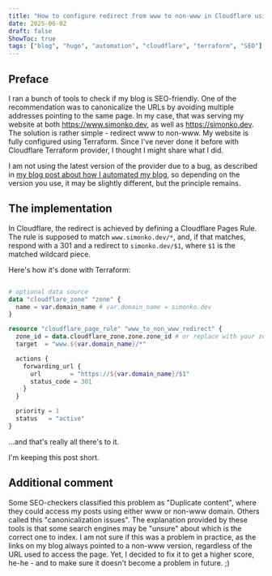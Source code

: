 ```yaml
---
title: "How to configure redirect from www to non-www in Cloudflare using Terraform"
date: 2025-06-02
draft: false
ShowToc: true
tags: ["blog", "hugo", "automation", "cloudflare", "terraform", "SEO"]
---
```


## Preface

I ran a bunch of tools to check if my blog is SEO-friendly. One of the recommendation was to canonicalize the URLs by avoiding multiple addresses pointing to the same page. In my case, that was serving my website at both https://www.simonko.dev, as well as https://simonko.dev. The solution is rather simple - redirect www to non-www. My website is fully configured using Terraform. Since I've never done it before with Cloudflare Terraform provider, I thought I might share what I did.

I am not using the latest version of the provider due to a bug, as described in [my blog post about how I automated my blog](/posts/blog-setup-automation), so depending on the version you use, it may be slightly different, but the principle remains.


## The implementation

In Cloudflare, the redirect is achieved by defining a Cloudflare Pages Rule. The rule is supposed to match `www.simonko.dev/*`, and, if that matches, respond with a 301 and a redirect to `simonko.dev/$1`, where `$1` is the matched wildcard piece.

Here's how it's done with Terraform:

```terraform

# optional data source
data "cloudflare_zone" "zone" {
  name = var.domain_name # var.domain_name = simonko.dev
}

resource "cloudflare_page_rule" "www_to_non_www_redirect" {
  zone_id = data.cloudflare_zone.zone.zone_id # or replace with your zone id
  target  = "www.${var.domain_name}/*"

  actions {
    forwarding_url {
      url        = "https://${var.domain_name}/$1"
      status_code = 301
    }
  }

  priority = 1
  status   = "active"
}
```

...and that's really all there's to it. 

I'm keeping this post short.

## Additional comment

Some SEO-checkers classified this problem as "Duplicate content", where they could access my posts using either www or non-www domain. Others called this "canonicalization issues". The explanation provided by these tools is that some search engines may be "unsure" about which is the correct one to index. I am not sure if this was a problem in practice, as the links on my blog always pointed to a non-www version, regardless of the URL used to access the page. Yet, I decided to fix it to get a higher score, he-he - and to make sure it doesn't become a problem in future. ;)